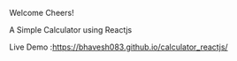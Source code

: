 Welcome Cheers!

A Simple Calculator using Reactjs

Live Demo :https://bhavesh083.github.io/calculator_reactjs/
